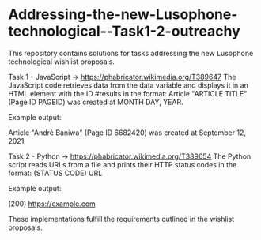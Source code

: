 # Addressing-the-new-Lusophone-technological--Task1-2-outreachy



This repository contains solutions for tasks addressing the new Lusophone technological wishlist proposals.

Task 1 - JavaScript -> https://phabricator.wikimedia.org/T389647
The JavaScript code retrieves data from the data variable and displays it in an HTML element with the ID #results in the format:
Article "ARTICLE TITLE" (Page ID PAGEID) was created at MONTH DAY, YEAR.

Example output:

Article "André Baniwa" (Page ID 6682420) was created at September 12, 2021.

Task 2 - Python -> https://phabricator.wikimedia.org/T389654
The Python script reads URLs from a file and prints their HTTP status codes in the format:
(STATUS CODE) URL

Example output:

(200) https://example.com

These implementations fulfill the requirements outlined in the wishlist proposals.
